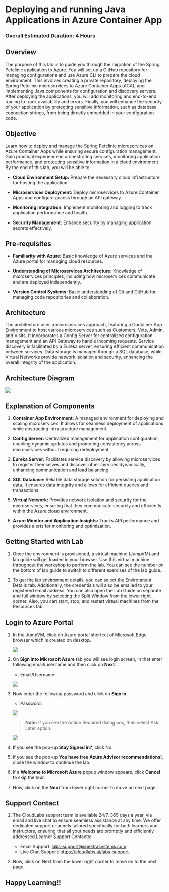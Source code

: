 # Deploying and running Java Applications in Azure Container App

### Overall Estimated Duration: 4 Hours

## Overview

The purpose of this lab is to guide you through the migration of the Spring Petclinic application to Azure. You will set up a GitHub repository for managing configurations and use Azure CLI to prepare the cloud environment. This involves creating a private repository, deploying the Spring Petclinic microservices to Azure Container Apps (ACA), and implementing Java components for configuration and discovery servers. After deploying the applications, you will add monitoring and end-to-end tracing to track availability and errors. Finally, you will enhance the security of your application by protecting sensitive information, such as database connection strings, from being directly embedded in your configuration code.

## Objective

Learn how to deploy and manage the Spring Petclinic microservices on Azure Container Apps while ensuring secure configuration management. Gain practical experience in orchestrating services, monitoring application performance, and protecting sensitive information in a cloud environment. By the end of this lab, you will be able to:

 - **Cloud Environment Setup:** Prepare the necessary cloud infrastructure for hosting the application.

 - **Microservices Deployment:** Deploy microservices to Azure Container Apps and configure access through an API gateway.

 - **Monitoring Integration:** Implement monitoring and logging to track application performance and health.

 - **Security Management:** Enhance security by managing application secrets effectively.

## Pre-requisites

 - **Familiarity with Azure:** Basic knowledge of Azure services and the Azure portal for managing cloud resources.

 - **Understanding of Microservices Architecture:** Knowledge of microservices principles, including how microservices communicate and are deployed independently.

 - **Version Control Systems:** Basic understanding of Git and GitHub for managing code repositories and collaboration.

## Architecture

The architecture uses a microservices approach, featuring a Container App Environment to host various microservices such as Customers, Vets, Admin, and Visits. It incorporates a Config Server for centralized configuration management and an API Gateway to handle incoming requests. Service discovery is facilitated by a Eureka server, ensuring efficient communication between services. Data storage is managed through a SQL database, while Virtual Networks provide network isolation and security, enhancing the overall integrity of the application.

## Architecture Diagram

![](./media/acalab2.png)

## Explanation of Components

1. **Container App Environment:** A managed environment for deploying and scaling microservices. It allows for seamless deployment of applications while abstracting infrastructure management.

2. **Config Server:** Centralized management for application configuration, enabling dynamic updates and promoting consistency across microservices without requiring redeployment.

3. **Eureka Server:** Facilitates service discovery by allowing microservices to register themselves and discover other services dynamically, enhancing communication and load balancing.

4. **SQL Database:** Reliable data storage solution for persisting application data. It ensures data integrity and allows for efficient queries and transactions.

5. **Virtual Network:** Provides network isolation and security for the microservices, ensuring that they communicate securely and efficiently within the Azure cloud environment.

6. **Azure Monitor and Application Insights:** Tracks API performance and provides alerts for monitoring and optimization.

## Getting Started with Lab

1. Once the environment is provisioned, a virtual machine (JumpVM) and lab guide will get loaded in your browser. Use this virtual machine throughout the workshop to perform the lab. You can see the number on the bottom of lab guide to switch to different exercises of the lab guide.

2. To get the lab environment details, you can select the Environment Details tab. Additionally, the credentials will also be emailed to your registered email address. You can also open the Lab Guide on separate and full window by selecting the Split Window from the lower right corner. Also, you can start, stop, and restart virtual machines from the Resources tab.

## Login to Azure Portal

1. In the JumpVM, click on Azure portal shortcut of Microsoft Edge browser which is created on desktop.

   ![](./media/09.png)

2. On **Sign into Microsoft Azure** tab you will see login screen, in that enter following email/username and then click on **Next**.

   - Email/Username: <inject key="AzureAdUserEmail"></inject>

   ![](./media/04.png)

3. Now enter the following password and click on **Sign in**.

   - Password: <inject key="AzureAdUserPassword"></inject>

   ![](./media/05.png)

   >**Note:** If you see the Action Required dialog box, then select Ask Later option.

   ![](./media/asklater.png)

4. If you see the pop-up **Stay Signed in?**, click No.

5. If you see the pop-up **You have free Azure Advisor recommendations!**, close the window to continue the lab.

6. If a **Welcome to Microsoft Azure** popup window appears, click **Cancel** to skip the tour.

7. Now, click on the **Next** from lower right corner to move on next page.

## Support Contact

1. The CloudLabs support team is available 24/7, 365 days a year, via email and live chat to ensure seamless assistance at any time. We offer dedicated support channels tailored specifically for both learners and instructors, ensuring that all your needs are promptly and efficiently addressed.Learner Support Contacts:

   - Email Support: labs-support@spektrasystems.com
   - Live Chat Support: https://cloudlabs.ai/labs-support

2. Now, click on Next from the lower right corner to move on to the next page.

## Happy Learning!!


